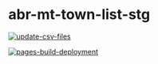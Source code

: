 # abr-mt-town-list-stg

[![update-csv-files](https://github.com/zero3kw/abr-mt-town-list-stg/actions/workflows/update-csv.yml/badge.svg)](https://github.com/zero3kw/abr-mt-town-list-stg/actions/workflows/update-csv.yml)



[![pages-build-deployment](https://github.com/zero3kw/abr-mt-town-list-stg/actions/workflows/pages/pages-build-deployment/badge.svg)](https://github.com/zero3kw/abr-mt-town-list-stg/actions/workflows/pages/pages-build-deployment)
